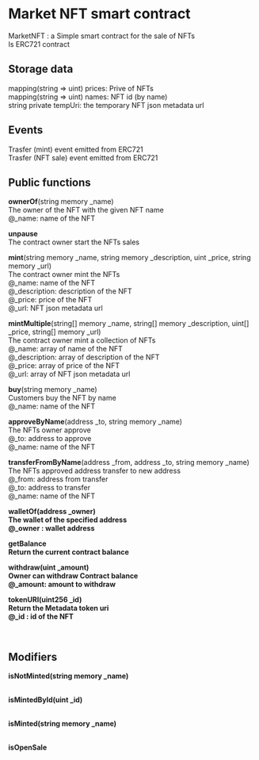 # Market NFT smart contract
MarketNFT : a Simple smart contract for the sale of NFTs<br>
Is ERC721 contract


## Storage data
mapping(string => uint) prices: Prive of NFTs <br>
mapping(string => uint) names: NFT id (by name)<br>
string private tempUri: the temporary NFT json metadata url<br>


## Events
Trasfer (mint) event emitted from ERC721<br>
Trasfer (NFT sale) event emitted from ERC721<br>


## Public functions<br>

<b>ownerOf</b>(string memory _name)<br>
The owner of the NFT with the given NFT name<br>
@_name: name of the NFT<br>

<b>unpause</b><br>
The contract owner start the NFTs sales<br>


<b>mint</b>(string memory _name, string memory _description, uint _price, string memory _url)<br>
The contract owner mint the NFTs <br>
@_name: name of the NFT<br>
@_description: description of the NFT<br>
@_price: price of the NFT<br>
@_url: NFT json metadata url<br>


<b>mintMultiple</b>(string[] memory _name, string[] memory _description, uint[] _price, string[] memory _url)<br>
The contract owner mint a collection of NFTs <br>
@_name: array of name of the NFT<br>
@_description: array of description of the NFT<br>
@_price: array of price of the NFT<br>
@_url: array of NFT json metadata url<br>



<b>buy</b>(string memory _name)<br>
Customers buy the NFT by name<br>
@_name: name of the NFT<br>



<b>approveByName</b>(address _to, string memory _name)<br>
The NFTs owner approve<br>
@_to: address to approve<br>
@_name: name of the NFT<br>


<b>transferFromByName</b>(address _from, address _to, string memory _name)<br>
The NFTs approved address transfer to new address<br>
@_from: address from transfer<br>
@_to: address to transfer<br>
@_name: name of the NFT<br>


<b>walletOf<b>(address _owner)<br>
The wallet of the specified address<br>
@_owner  : wallet address<br>


<b>getBalance</b><br>
Return the current contract balance <br>


<b>withdraw</b>(uint _amount) <br>
Owner can withdraw Contract balance<br>
@_amount: amount to withdraw<br>


<b>tokenURI</b>(uint256 _id)<br>
Return the Metadata token uri <br>
@_id : id of the NFT<br>




<br>

## Modifiers<br>
<b>isNotMinted<b>(string memory _name)<br><br>

<b>isMintedById</b>(uint _id)<br><br>

<b>isMinted</b>(string memory _name)<br><br>

<b>isOpenSale</b>
